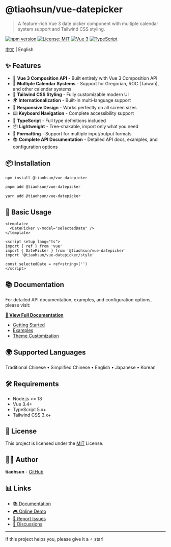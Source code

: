# @tiaohsun/vue-datepicker

> A feature-rich Vue 3 date picker component with multiple calendar system support and Tailwind CSS styling.

[![npm version](https://img.shields.io/npm/v/@tiaohsun/vue-datepicker.svg)](https://www.npmjs.com/package/@tiaohsun/vue-datepicker)
[![License: MIT](https://img.shields.io/badge/License-MIT-yellow.svg)](https://opensource.org/licenses/MIT)
[![Vue 3](https://img.shields.io/badge/Vue-3.x-brightgreen.svg)](https://vuejs.org/)
[![TypeScript](https://img.shields.io/badge/TypeScript-5.x-blue.svg)](https://www.typescriptlang.org/)

[中文](./README.zh-TW.md) | English

## ✨ Features

- 🎯 **Vue 3 Composition API** - Built entirely with Vue 3 Composition API
- 📅 **Multiple Calendar Systems** - Support for Gregorian, ROC (Taiwan), and other calendar systems
- 🎨 **Tailwind CSS Styling** - Fully customizable modern UI
- 🌍 **Internationalization** - Built-in multi-language support
- 📱 **Responsive Design** - Works perfectly on all screen sizes
- ⌨️ **Keyboard Navigation** - Complete accessibility support
- 🔧 **TypeScript** - Full type definitions included
- 📦 **Lightweight** - Tree-shakable, import only what you need
- 📝 **Formatting** - Support for multiple input/output formats
- 📚 **Complete API Documentation** - Detailed API docs, examples, and configuration options

## 📦 Installation

```bash
npm install @tiaohsun/vue-datepicker
```

```bash
pnpm add @tiaohsun/vue-datepicker
```

```bash
yarn add @tiaohsun/vue-datepicker
```

## 🚀 Basic Usage

```vue
<template>
  <DatePicker v-model="selectedDate" />
</template>

<script setup lang="ts">
import { ref } from 'vue'
import { DatePicker } from '@tiaohsun/vue-datepicker'
import '@tiaohsun/vue-datepicker/style'

const selectedDate = ref<string>('')
</script>
```

## 📚 Documentation

For detailed API documentation, examples, and configuration options, please visit:

**[📖 View Full Documentation](https://vue-datepicker.tiaohsun.dev)**

- [Getting Started](https://vue-datepicker.tiaohsun.dev/en-us/guide/installation)
- [Examples](https://vue-datepicker.tiaohsun.dev/en-us/guide/basic-usage)
- [Theme Customization](https://vue-datepicker.tiaohsun.dev/en-us/customization/theming)

## 🌍 Supported Languages

Traditional Chinese • Simplified Chinese • English • Japanese • Korean

## 🛠 Requirements

- Node.js >= 18
- Vue 3.4+
- TypeScript 5.x+
- Tailwind CSS 3.x+

## 📄 License

This project is licensed under the [MIT](./LICENSE) License.

## 👨‍💻 Author

**tiaohsun** - [GitHub](https://github.com/Tiaohsun31)

## 📊 Links

- [📚 Documentation](https://vue-datepicker.tiaohsun.dev)
- [🎮 Online Demo](https://vue-datepicker.tiaohsun.dev/en-us/guide/basic-usage)
- [🐛 Report Issues](https://github.com/Tiaohsun31/vue-datepicker/issues)
- [💬 Discussions](https://github.com/Tiaohsun31/vue-datepicker/discussions)

---

If this project helps you, please give it a ⭐️ star!
